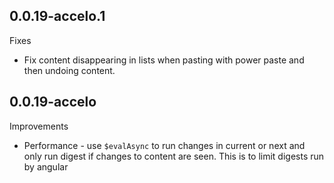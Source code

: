 ## 0.0.19-accelo.1

Fixes

- Fix content disappearing in lists when pasting with power paste and then undoing content.

## 0.0.19-accelo

Improvements

- Performance - use `$evalAsync` to run changes in current or next and only run digest if changes to content are seen. This is to limit digests run by angular
